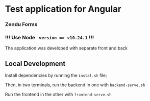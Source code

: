 # Test application for Angular

### Zendu Forms

### !!! **Use Node ` version => v10.24.1`** !!! #

The application was developed with separate front and back

## Local Development

Install dependencies by running the `instal.sh` file;

Then, in two terminals, run the backend in one with `backend-serve.sh`

Run the frontend in the other with `frontend-serve.sh`
